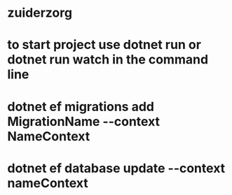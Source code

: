 # zuiderzorg
# to start project use dotnet run or dotnet run watch in the command line

# dotnet ef migrations add MigrationName --context NameContext           

# dotnet ef database update --context nameContext          
